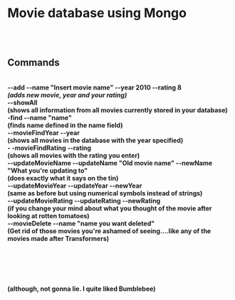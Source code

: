 <h1>Movie database using Mongo</h1>
<br><br>


<h2>Commands</h2>

<br>
<b><b> --add --name "Insert movie name" --year 2010 --rating 8 </b><br><i>(adds new movie, year and your rating)</i>
<br><b> --showAll</b><br></i>(shows all information from all movies currently stored in your database)</i>
<br>
<b>-find --name "name"</b><br></i>(finds name defined in the name field)</i>
<br><b> --movieFindYear --year </b><br></i>(shows all movies in the database with the year specified)</i>
<br><b>- -movieFindRating --rating </b><br></i>(shows all movies with the rating you enter)</i>
<br><b>--updateMovieName --updateName "Old movie name" --newName "What you're updating to" </b><br></i>(does exactly what it says on the tin)</i>
<br><b>--updateMovieYear --updateYear --newYear </b> <br></i>(same as before but using numerical symbols instead of strings)</i>
<br><b>--updateMovieRating --updateRating --newRating </b><br></i>(if you change your mind about what you thought of the movie after looking at rotten tomatoes)</i>
<br><b>--movieDelete --name "name you want deleted" </b><br></i>(Get rid of those movies you're ashamed of seeing....like any of the movies made after Transformers)</i>

<br><br><br><br>
<p>

(although, not gonna lie. I quite liked Bumblebee)</p>
